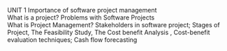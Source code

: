 UNIT  1 
Importance of software project management  
What is a project? 
Problems with Software Projects  
What is Project Management? Stakeholders in software project; Stages of Project, The Feasibility Study, The Cost benefit Analysis , 
Cost-benefit evaluation techniques; Cash flow forecasting